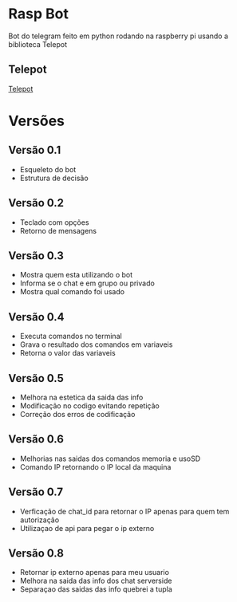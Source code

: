 # Rasp Bot
Bot do telegram feito em python rodando na raspberry pi usando a biblioteca Telepot

## Telepot
[Telepot](https://github.com/nickoala/telepot)

# Versões
## Versão 0.1
* Esqueleto do bot
* Estrutura de decisão

## Versão 0.2
* Teclado com opções 
* Retorno de mensagens 

## Versão 0.3
* Mostra quem esta utilizando o bot
* Informa se o chat e em grupo ou privado
* Mostra qual comando foi usado

## Versão 0.4
* Executa comandos no terminal
* Grava o resultado dos comandos em variaveis
* Retorna o valor das variaveis 

## Versão 0.5
* Melhora na estetica da saida das info
* Modificação no codigo evitando repetição
* Correção dos erros de codificação

## Versão 0.6
* Melhorias nas saidas dos comandos memoria e usoSD
* Comando IP retornando o IP local da maquina

## Versão 0.7
* Verficação de chat_id para retornar o IP apenas para quem tem autorização 
* Utilizaçao de api para pegar o ip externo

## Versão 0.8
* Retornar ip externo apenas para meu usuario
* Melhora na saida das info dos chat serverside
* Separaçao das saidas das info quebrei a tupla 
